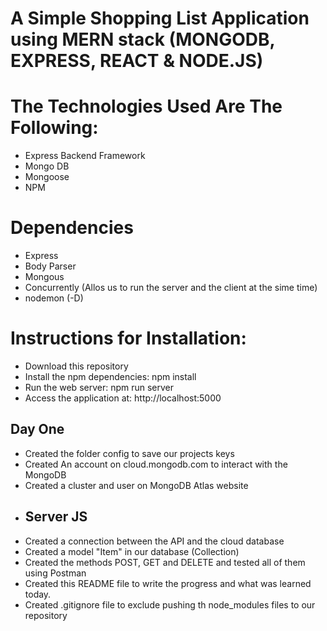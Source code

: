 # A Simple Shopping List Application using MERN stack (MONGODB, EXPRESS, REACT & NODE.JS)

# The Technologies Used Are The Following:

* Express Backend Framework
* Mongo DB
* Mongoose
* NPM

# Dependencies
* Express
* Body Parser
* Mongous
* Concurrently (Allos us to run the server and the client at the sime time)
* nodemon (-D)

# Instructions for Installation:

* Download this repository
* Install the npm dependencies: npm install
* Run the web server: npm run server
* Access the application at: http://localhost:5000


## Day One
* Created the folder config to save our projects keys
* Created An account on cloud.mongodb.com to interact with the MongoDB
* Created a cluster and user on MongoDB Atlas website
* ## Server JS
* Created a connection between the API and the cloud database
* Created a model "Item" in our database (Collection)
* Created the methods POST, GET and DELETE and tested all of them using Postman
* Created this README file to write the progress and what was learned today.
* Created .gitignore file to exclude pushing th node_modules files to our repository
